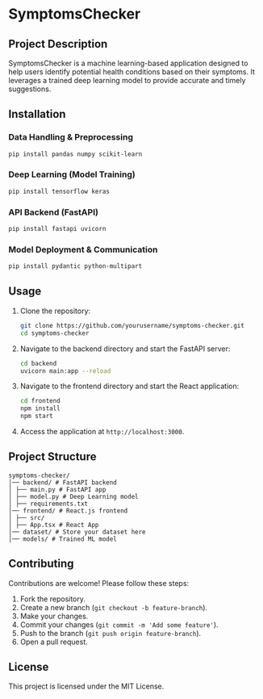 # SymptomsChecker

## Project Description

SymptomsChecker is a machine learning-based application designed to help users identify potential health conditions based on their symptoms. It leverages a trained deep learning model to provide accurate and timely suggestions.

## Installation

### Data Handling & Preprocessing

```bash
pip install pandas numpy scikit-learn
```

### Deep Learning (Model Training)

```bash
pip install tensorflow keras
```

### API Backend (FastAPI)

```bash
pip install fastapi uvicorn
```

### Model Deployment & Communication

```bash
pip install pydantic python-multipart
```

## Usage

1. Clone the repository:

   ```bash
   git clone https://github.com/yourusername/symptoms-checker.git
   cd symptoms-checker
   ```

2. Navigate to the backend directory and start the FastAPI server:

   ```bash
   cd backend
   uvicorn main:app --reload
   ```

3. Navigate to the frontend directory and start the React application:

   ```bash
   cd frontend
   npm install
   npm start
   ```

4. Access the application at `http://localhost:3000`.

## Project Structure

```
symptoms-checker/
│── backend/ # FastAPI backend
│ ├── main.py # FastAPI app
│ ├── model.py # Deep Learning model
│ ├── requirements.txt
│── frontend/ # React.js frontend
│ ├── src/
│ ├── App.tsx # React App
│── dataset/ # Store your dataset here
│── models/ # Trained ML model
```

## Contributing

Contributions are welcome! Please follow these steps:

1. Fork the repository.
2. Create a new branch (`git checkout -b feature-branch`).
3. Make your changes.
4. Commit your changes (`git commit -m 'Add some feature'`).
5. Push to the branch (`git push origin feature-branch`).
6. Open a pull request.

## License

This project is licensed under the MIT License.
